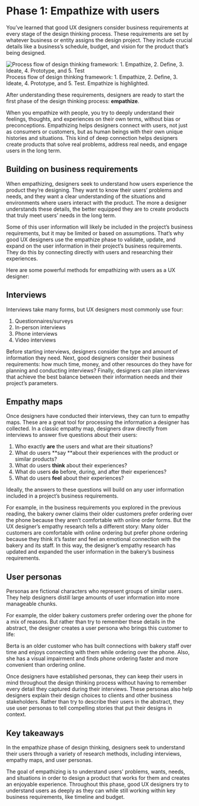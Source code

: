 # Phase 1: Empathize with users

You’ve learned that good UX designers consider business requirements at every stage of the design thinking process. These requirements are set by whatever business or entity assigns the design project. They include crucial details like a business’s schedule, budget, and vision for the product that’s being designed.

![Process flow of design thinking framework: 1. Empathize, 2. Define, 3. Ideate, 4. Prototype, and 5. Test](https://d3c33hcgiwev3.cloudfront.net/imageAssetProxy.v1/go6I43uBR9-G30WPYoz2xw_e921a45f148f4b61964590899a4eecf1_o65VLZX8RzA89wuKqo_XbXEftGiPumYauqVJ6mqMxtJfUy0kzGkaknBoRQY-LxLLs6flmldnKbdmSleqM3cWFzo4eBpcS5KfDJFx-f0TNBR2hZYxzBGCSd7dU9vR7CQeglzBwESa-o2lJprcd1l1YtM?expiry=1719446400000&hmac=5h1_VCpp1lmOLkoD1-EmjAIrICol0PI9-BRqvz0YnxA)
Process flow of design thinking framework: 1. Empathize, 2. Define, 3. Ideate, 4. Prototype, and 5. Test. Empathize is highlighted.

After understanding these requirements, designers are ready to start the first phase of the design thinking process: **empathize**.

When you empathize with people, you try to deeply understand their feelings, thoughts, and experiences on their own terms, without bias or preconceptions. Empathizing helps designers connect with users, not just as consumers or customers, but as human beings with their own unique histories and situations. This kind of deep connection helps designers create products that solve real problems, address real needs, and engage users in the long term.

## **Building on business requirements**

When empathizing, designers seek to understand how users experience the product they’re designing. They want to know their users’ problems and needs, and they want a clear understanding of the situations and environments where users interact with the product. The more a designer understands these details, the better equipped they are to create products that truly meet users’ needs in the long term.

Some of this user information will likely be included in the project’s business requirements, but it may be limited or based on assumptions. That’s why good UX designers use the empathize phase to validate, update, and expand on the user information in their project’s business requirements. They do this by connecting directly with users and researching their experiences.

Here are some powerful methods for empathizing with users as a UX designer:

## **Interviews**

Interviews take many forms, but UX designers most commonly use four:

1. Questionnaires/surveys
2. In-person interviews
3. Phone interviews
4. Video interviews

Before starting interviews, designers consider the type and amount of information they need. Next, good designers consider their business requirements: how much time, money, and other resources do they have for planning and conducting interviews? Finally, designers can plan interviews that achieve the best balance between their information needs and their project’s parameters.

## **Empathy maps**

Once designers have conducted their interviews, they can turn to empathy maps. These are a great tool for processing the information a designer has collected. In a classic empathy map, designers draw directly from interviews to answer five questions about their users:

1. Who exactly **are** the users and what are their situations?
2. What do users **say **about their experiences with the product or similar products?
3. What do users **think** about their experiences?
4. What do users **do** before, during, and after their experiences?
5. What do users **feel** about their experiences?

Ideally, the answers to these questions will build on any user information included in a project’s business requirements.

For example, in the business requirements you explored in the previous reading, the bakery owner claims their older customers prefer ordering over the phone because they aren’t comfortable with online order forms. But the UX designer’s empathy research tells a different story: Many older customers are comfortable with online ordering but prefer phone ordering because they think it’s faster and feel an emotional connection with the bakery and its staff. In this way, the designer’s empathy research has updated and expanded the user information in the bakery’s business requirements.

## **User personas**

Personas are fictional characters who represent groups of similar users. They help designers distill large amounts of user information into more manageable chunks.

For example, the older bakery customers  prefer ordering over the phone for a mix of reasons. But rather than try to remember these details in the abstract, the designer creates a user persona who brings this customer to life:

Berta is an older customer who has built connections with bakery staff over time and enjoys connecting with them while ordering over the phone. Also, she has a visual impairment and finds phone ordering faster and more convenient than ordering online.

Once designers have established personas, they can keep their users in mind throughout the design thinking process without having to remember every detail they captured during their interviews. These personas also help designers explain their design choices to clients and other business stakeholders. Rather than try to describe their users in the abstract, they use user personas to tell compelling stories that put their designs in context.

## **Key takeaways**

In the empathize phase of design thinking, designers seek to understand their users through a variety of research methods, including interviews, empathy maps, and user personas.

The goal of empathizing is to understand  users' problems, wants, needs, and situations in order to design a product that works for them and creates an enjoyable experience. Throughout this phase, good UX designers try to understand users as deeply as they can while still working within key business requirements, like timeline and budget.
